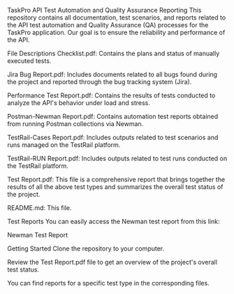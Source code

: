 TaskPro API Test Automation and Quality Assurance Reporting
This repository contains all documentation, test scenarios, and reports related to the API test automation and Quality Assurance (QA) processes for the TaskPro application. Our goal is to ensure the reliability and performance of the API.

File Descriptions
Checklist.pdf: Contains the plans and status of manually executed tests.

Jira Bug Report.pdf: Includes documents related to all bugs found during the project and reported through the bug tracking system (Jira).

Performance Test Report.pdf: Contains the results of tests conducted to analyze the API's behavior under load and stress.

Postman-Newman Report.pdf: Contains automation test reports obtained from running Postman collections via Newman.

TestRail-Cases Report.pdf: Includes outputs related to test scenarios and runs managed on the TestRail platform.

TestRail-RUN Report.pdf: Includes outputs related to test runs conducted on the TestRail platform.

Test Report.pdf: This file is a comprehensive report that brings together the results of all the above test types and summarizes the overall test status of the project.

README.md: This file.

Test Reports
You can easily access the Newman test report from this link:

Newman Test Report

Getting Started
Clone the repository to your computer.

Review the Test Report.pdf file to get an overview of the project's overall test status.

You can find reports for a specific test type in the corresponding files.
